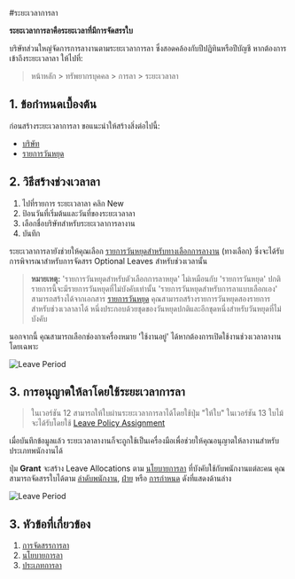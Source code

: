 #ระยะเวลาการลา

**ระยะเวลาการลาคือระยะเวลาที่มีการจัดสรรใบ**

บริษัทส่วนใหญ่จัดการการลางานตามระยะเวลาการลา ซึ่งสอดคล้องกับปีปฏิทินหรือปีบัญชี หากต้องการเข้าถึงระยะเวลาลา ให้ไปที่:

> หน้าหลัก > ทรัพยากรบุคคล > การลา > ระยะเวลาลา

## 1. ข้อกำหนดเบื้องต้น

ก่อนสร้างระยะเวลาการลา ขอแนะนำให้สร้างสิ่งต่อไปนี้:

* [บริษัท](/docs/user/manual/th/setting-up/company-setup)
* [รายการวันหยุด](/docs/user/manual/th/human-resources/holiday-list)

## 2. วิธีสร้างช่วงเวลาลา

1. ไปที่รายการ ระยะเวลาลา คลิก New
1. ป้อนวันที่เริ่มต้นและวันที่ของระยะเวลาลา
1. เลือกชื่อบริษัทสำหรับระยะเวลาการลางาน
1. บันทึก

ระยะเวลาการลายังช่วยให้คุณเลือก [รายการวันหยุดสำหรับทางเลือกการลางาน](/docs/user/manual/th/human-resources/holiday-list) (ทางเลือก) ซึ่งจะได้รับการพิจารณาสำหรับการจัดสรร Optional Leaves สำหรับช่วงเวลานั้น

> **หมายเหตุ:** 'รายการวันหยุดสำหรับตัวเลือกการลาหยุด' ไม่เหมือนกับ 'รายการวันหยุด' ปกติ รายการนี้จะมีรายการวันหยุดที่ไม่บังคับเท่านั้น 'รายการวันหยุดสำหรับการลาแบบเลือกเอง' สามารถสร้างได้จากเอกสาร [รายการวันหยุด](/docs/user/manual/th/human-resources/holiday-list) คุณสามารถสร้างรายการวันหยุดสองรายการสำหรับช่วงเวลาลาได้ หนึ่งประกอบด้วยชุดของวันหยุดปกติและอีกชุดหนึ่งสำหรับวันหยุดที่ไม่บังคับ

นอกจากนี้ คุณสามารถเลือกช่องกาเครื่องหมาย 'ใช้งานอยู่' ได้หากต้องการเปิดใช้งานช่วงเวลาลางานโดยเฉพาะ


<img class="screenshot" alt="Leave Period"
	src="{{docs_base_url}}/assets/img/human-resources/leave-period.png">

## 3. การอนุญาตให้ลาโดยใช้ระยะเวลาการลา

> ในเวอร์ชัน 12 สามารถให้ใบผ่านระยะเวลาการลาได้โดยใช้ปุ่ม "ให้ใบ" ในเวอร์ชัน 13 ใบไม้จะได้รับโดยใช้ [Leave Policy Assignment](/docs/user/manual/th/human-resources/leave-policy-assignment)

เมื่อบันทึกข้อมูลแล้ว ระยะเวลาลางานก็จะถูกใช้เป็นเครื่องมือเพื่อช่วยให้คุณอนุญาตให้ลางานสำหรับประเภทพนักงานได้

ปุ่ม **Grant** จะสร้าง Leave Allocations ตาม [นโยบายการลา](/docs/user/manual/th/human-resources/leave-policy) ที่บังคับใช้กับพนักงานแต่ละคน คุณสามารถจัดสรรใบได้ตาม [ลำดับพนักงาน](/docs/user/manual/th/human-resources/employee-grade), [ฝ่าย](/docs/user/manual/th/human-resources/department) หรือ [การกำหนด](/docs/user/manual/th/human-resources/designation) ดังที่แสดงด้านล่าง


<img class="screenshot" alt="Leave Period"
	src="{{docs_base_url}}/assets/img/human-resources/grant-button.gif">


## 3. หัวข้อที่เกี่ยวข้อง

1. [การจัดสรรการลา](/docs/user/manual/th/human-resources/leave-allocation)
1. [นโยบายการลา](/docs/user/manual/th/human-resources/leave-policy)
1. [ประเภทการลา](/docs/user/manual/th/human-resources/leave-type)
